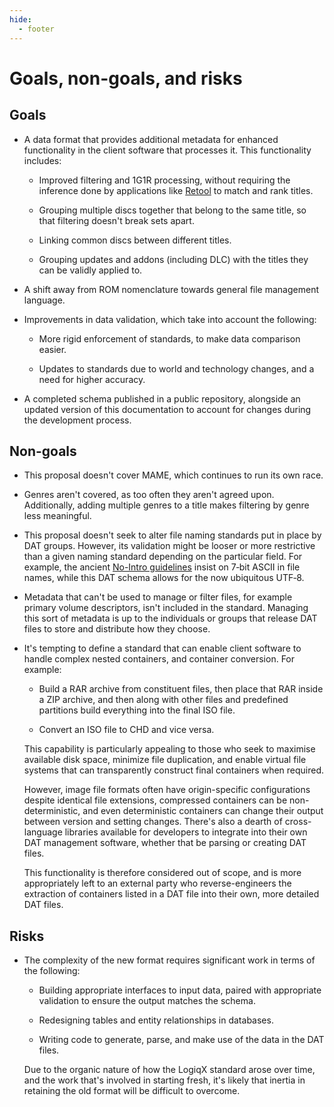 ```yaml
---
hide:
  - footer
---
```


# Goals, non-goals, and risks

## Goals

* A data format that provides additional metadata for enhanced functionality in the client
  software that processes it. This functionality includes:

    * Improved filtering and 1G1R processing, without requiring the inference done by
      applications like [Retool](https://unexpectedpanda.github.io/retool) to match and
      rank titles.

    * Grouping multiple discs together that belong to the same title, so that filtering
      doesn't break sets apart.

    * Linking common discs between different titles.

    * Grouping updates and addons (including DLC) with the titles they can be validly
      applied to.

* A shift away from ROM nomenclature towards general file management language.

* Improvements in data validation, which take into account the following:

    * More rigid enforcement of standards, to make data comparison easier.

    * Updates to standards due to world and technology changes, and a need for higher
      accuracy.

* A completed schema published in a public repository, alongside an updated version of
  this documentation to account for changes during the development process.

## Non-goals

* This proposal doesn't cover MAME, which continues to run its own race.

* Genres aren't covered, as too often they aren't agreed upon. Additionally, adding
  multiple genres to a title makes filtering by genre less meaningful.

* This proposal doesn't seek to alter file naming standards put in place by DAT groups.
  However, its validation might be looser or more restrictive than a given naming standard
  depending on the particular field. For example, the ancient [No-Intro
  guidelines](https://datomatic.no-intro.org/stuff/The%20Official%20No-Intro%20Convention%20(20071030).pdf)
  insist on 7&#8209;bit ASCII in file names, while this DAT schema allows for the now
  ubiquitous UTF&#8209;8.

* Metadata that can't be used to manage or filter files, for example primary volume
  descriptors, isn't included in the standard. Managing this sort of metadata is up to the
  individuals or groups that release DAT files to store and distribute how they choose.

* It's tempting to define a standard that can enable client software to handle complex
  nested containers, and container conversion. For example:

    * Build a RAR archive from constituent files, then place that RAR inside a ZIP
      archive, and then along with other files and predefined partitions build everything
      into the final ISO file.

    * Convert an ISO file to CHD and vice versa.

    This capability is particularly appealing to those who seek to maximise available disk
    space, minimize file duplication, and enable virtual file systems that can
    transparently construct final containers when required.

    However, image file formats often have origin-specific configurations despite
    identical file extensions, compressed containers can be non-deterministic, and even
    deterministic containers can change their output between version and setting changes.
    There's also a dearth of cross-language libraries available for developers to
    integrate into their own DAT management software, whether that be parsing or
    creating DAT files.

    This functionality is therefore considered out of scope, and is more appropriately
    left to an external party who reverse-engineers the extraction of containers listed
    in a DAT file into their own, more detailed DAT files.

## Risks

* The complexity of the new format requires significant work in terms of the following:

    * Building appropriate interfaces to input data, paired with appropriate validation to
      ensure the output matches the schema.

    * Redesigning tables and entity relationships in databases.

    * Writing code to generate, parse, and make use of the data in the DAT files.

    Due to the organic nature of how the LogiqX standard arose over time, and the work
    that's involved in starting fresh, it's likely that inertia in retaining the old
    format will be difficult to overcome.

